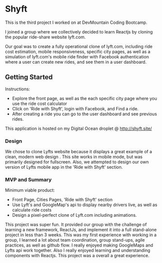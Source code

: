 # Shyft

This is the third project I worked on at DevMountain Coding Bootcamp.

I joined a group where we collectively decided to learn Reactjs by cloning the popular ride-share website lyft.com.

Our goal was to create a fully operational clone of lyft.com, including ride cost estimation, mobile responsiveness, specific city pages, as well as a simulation of lyft.com's mobile ride finder with Facebook authentication where a user can create new rides, and see them in a user dashboard.

## Getting Started

Instructions: 
- Explore the front page, as well as the each specific city page where you use the ride cost calculator
- Click on 'Ride with Shyft', login with Facebook, and Find a ride.
- After creating a ride you can go to the user dashboard and see previous rides.

This application is hosted on my Digital Ocean droplet @  http://shyft.site/

### Design

We chose to clone Lyfts website because it displays a great example of a clean, modern web design . This site works in mobile mode, but was primarily designed for fullscreen. Also, we attempted to design our own version of Lyfts mobile app in the 'Ride with Shyft' section.

### MVP and Summary

Minimum viable product:
- Front Page, Cities Pages, 'Ride with Shyft' section
- Use Lyft's and GoogleMap's api to display nearby drivers live, as well as calculate ride costs
- Design a pixel-perfect clone of Lyft.com including animations.

This project was super fun. It provided our group with the challenge of learning a new framework, ReactJs, and implement it into a full stand-alone project in less than 3 weeks. This was my first experience with working in a group, I learned a lot about team coordination, group stand-ups, agile practices, as well as github flow. I really enjoyed making GoogleMaps and Lyfts api work together. Also I really enjoyed learning and understanding components with Reactjs. This project was a overall a great experience.
